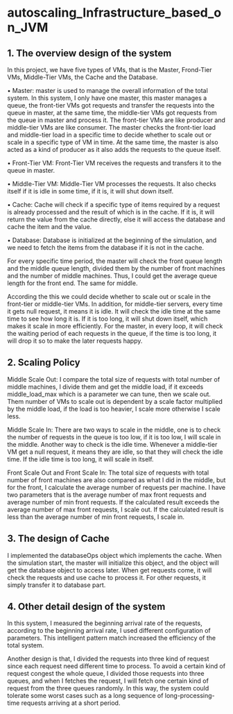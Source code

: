 # autoscaling_Infrastructure_based_on_JVM

## 1. The overview design of the system

In this project, we have five types of VMs, that is the Master, Frond-Tier VMs, Middle-Tier VMs, the Cache and the Database.

• Master: master is used to manage the overall information of the total system. In this system, I only have one master, this master manages a queue, the front-tier VMs got requests and transfer the requests into the queue in master, at the same time, the middle-tier VMs got requests from the queue in master and process it. The front-tier VMs are like producer and middle-tier VMs are like consumer. The master checks the front-tier load and middle-tier load in a specific time to decide whether to scale out or scale in a specific type of VM in time. At the same time, the master is also acted as a kind of producer as it also adds the requests to the queue itself.

• Front-Tier VM: Front-Tier VM receives the requests and transfers it to the queue in master.

• Middle-Tier VM: Middle-Tier VM processes the requests. It also checks itself if it is idle in some time, if it is, it will shut down itself.

• Cache: Cache will check if a specific type of items required by a request is already processed and the result of which is in the cache. If it is, it will return the value from the cache directly, else it will access the database and cache the item and the value.

• Database: Database is initialized at the beginning of the simulation, and we need to fetch the items from the database if it is not in the cache.

For every specific time period, the master will check the front queue length and the middle queue length, divided them by the number of front machines and the number of middle machines. Thus, I could get the average queue length for the front end. The same for middle.

According the this we could decide whether to scale out or scale in the front-tier or middle-tier VMs. In addition, for middle-tier servers, every time it gets null request, it means it is idle. It will check the idle time at the same time to see how long it is. If it is too long, it will shut down itself, which makes it scale in more efficiently. For the master, in every loop, it will check the waiting period of each requests in the queue, if the time is too long, it will drop it so to make the later requests happy.

## 2. Scaling Policy

Middle Scale Out: I compare the total size of requests with total number of middle machines, I divide them and get the middle load, if it exceeds middle\_load\_max which is a parameter we can tune, then we scale out. Them number of VMs to scale out is dependent by a scale factor multiplied by the middle load, if the load is too heavier, I scale more otherwise I scale less.

Middle Scale In: There are two ways to scale in the middle, one is to check the number of requests in the queue is too low, if it is too low, I will scale in the middle. Another way to check is the idle time. Whenever a middle-tier VM get a null request, it means they are idle, so that they will check the idle time. If the idle time is too long, it will scale in itself.

Front Scale Out and Front Scale In: The total size of requests with total number of front machines are also compared as what I did in the middle, but for the front, I calculate the average number of requests per machine. I have two parameters that is the average number of max front requests and average number of min front requests. If the calculated result exceeds the average number of max front requests, I scale out. If the calculated result is less than the average number of min front requests, I scale in.

## 3. The design of Cache

I implemented the databaseOps object which implements the cache. When the simulation start, the master will initialize this object, and the object will get the database object to access later. When get requests come, it will check the requests and use cache to process it. For other requests, it simply transfer it to database part.

## 4. Other detail design of the system

In this system, I measured the beginning arrival rate of the requests, according to the beginning arrival rate, I used different configuration of parameters. This intelligent pattern match increased the efficiency of the total system.

Another design is that, I divided the requests into three kind of request since each request need different time to process. To avoid a certain kind of request congest the whole queue, I divided those requests into three queues, and when I fetches the request, I will fetch one certain kind of request from the three queues randomly. In this way, the system could tolerate some worst cases such as a long sequence of long-processing-time requests arriving at a short period.
